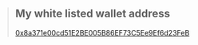 <!-- GitHub Repo Link: This should contain your whitelisted wallet address used to withdraw in the README.md file and your deployed contract address.
 -->
> ## My white listed wallet address
> [0x8a371e00cd51E2BE005B86EF73C5Ee9Ef6d23FeB](https://sepolia-blockscout.lisk.com/address/0x8a371e00cd51E2BE005B86EF73C5Ee9Ef6d23FeB)
